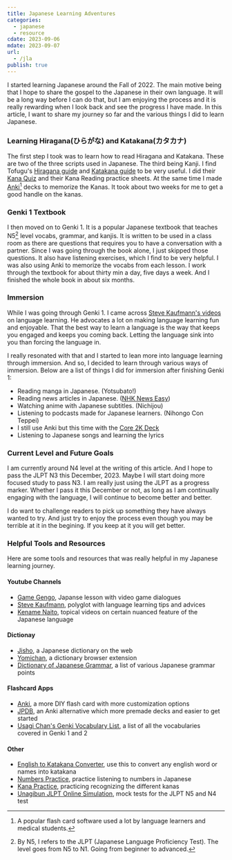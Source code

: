 ```yaml
---
title: Japanese Learning Adventures
categories:
  - japanese
  - resource
cdate: 2023-09-06
mdate: 2023-09-07
url:
  - /jla
publish: true
---
```


I started learning Japanese around the Fall of 2022.
The main motive being that I hope to share the gospel to the Japanese in their own language.
It will be a long way before I can do that, but I am enjoying the process and it is really rewarding when I look back and see the progress I have made.
In this article, I want to share my journey so far and the various things I did to learn Japanese.

### Learning Hiragana(ひらがな) and Katakana(カタカナ)
The first step I took was to learn how to read Hiragana and Katakana. 
These are two of the three scripts used in Japanese.
The third being Kanji.
I find Tofugu's [Hiragana guide](https://www.tofugu.com/japanese/learn-hiragana/) and [Katakana guide](https://www.tofugu.com/japanese/learn-katakana/) to be very useful.
I did their [Kana Quiz](https://kana-quiz.tofugu.com/) and their Kana Reading practice sheets.
At the same time I made [Anki](https://apps.ankiweb.net/)[^anki] decks to memorize the Kanas.
It took about two weeks for me to get a good handle on the kanas.

### Genki 1 Textbook
I then moved on to Genki 1.
It is a popular Japanese textbook that teaches N5[^jlpt] level vocabs, grammar, and kanjis. 
It is written to be used in a class room as there are questions that requires you to have a conversation with a partner.
Since I was going through the book alone, I just skipped those questions.
It also have listening exercises, which I find to be very helpful.
I was also using Anki to memorize the vocabs from each lesson.
I work through the textbook for about thirty min a day, five days a week.
And I finished the whole book in about six months.

### Immersion
While I was going through Genki 1. 
I came across [Steve Kaufmann's videos](https://www.youtube.com/channel/UCez-2shYlHQY3LfILBuDYqQ) on language learning.
He advocates a lot on making language learning fun and enjoyable.
That the best way to learn a language is the way that keeps you engaged and keeps you coming back.
Letting the language sink into you than forcing the language in.

I really resonated with that and I started to lean more into language learning through immersion.
And so, I decided to learn through various ways of immersion. 
Below are a list of things I did for immersion after finishing Genki 1:

- Reading manga in Japanese. (Yotsubato!)
- Reading news articles in Japanese. ([NHK News Easy](https://www3.nhk.or.jp/news/easy/))
- Watching anime with Japanese subtitles. (Nichijou)
- Listening to podcasts made for Japanese learners. (Nihongo Con Teppei)
- I still use Anki but this time with the [Core 2K Deck](https://ankiweb.net/shared/info/2141233552)
- Listening to Japanese songs and learning the lyrics

### Current Level and Future Goals
I am currently around N4 level at the writing of this article.
And I hope to pass the JLPT N3 this December, 2023.
Maybe I will start doing more focused study to pass N3.
I am really just using the JLPT as a progress marker.
Whether I pass it this December or not, as long as I am continually engaging with the language, I will continue to become better and better.

I do want to challenge readers to pick up something they have always wanted to try.
And just try to enjoy the process even though you may be terrible at it in the begining.
If you keep at it you will get better.

### Helpful Tools and Resources
Here are some tools and resources that was really helpful in my Japanese learning journey.

#### Youtube Channels
- [Game Gengo](https://www.youtube.com/@GameGengo), Japanse lesson with video game dialogues
- [Steve Kaufmann](https://www.youtube.com/channel/UCez-2shYlHQY3LfILBuDYqQ), polyglot with language learning tips and advices
- [Kename Naito](https://www.youtube.com/@kanamenaito), topical videos on certain nuanced feature of the Japanese language 
#### Dictionay
- [Jisho](https://jisho.org/), a Japanese dictionary on the web
- [Yomichan](https://chrome.google.com/webstore/detail/yomichan/ogmnaimimemjmbakcfefmnahgdfhfami?hl=en-US?utm_source=Tofugu), a dictionary browser extension
- [Dictionary of Japanese Grammar](https://core6000.neocities.org/dojg/), a list of various Japanese grammar points
#### Flashcard Apps
- [Anki](https://apps.ankiweb.net/), a more DIY flash card with more customization options
- [JPDB](https://jpdb.io/), an Anki alternative which more premade decks and easier to get started
- [Usagi Chan's Genki Vocabulary List](https://www.csus.edu/indiv/s/sheaa/projects/genki/vocab_main.html), a list of all the vocabularies covered in Genki 1 and 2
#### Other
- [English to Katakana Converter](https://www.sljfaq.org/cgi/e2k.cgi), use this to convert any english word or names into katakana
- [Numbers Practice](https://langpractice.com/japanese/numbers/listening), practice listening to numbers in Japanese
- [Kana Practice](https://djtguide.neocities.org/kana/), practicing recognizing the different kanas
- [Unagibun JLPT Online Simulation](https://www.unagibun.com/jlpt-online/), mock tests for the JLPT N5 and N4 test

[^jlpt]: By N5, I refers to the JLPT (Japanese Language Proficiency Test).
The level goes from N5 to N1. 
Going from beginner to advanced.
[^anki]: A popular flash card software used a lot by language learners and medical students.
